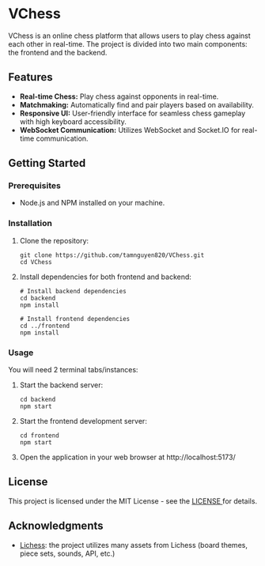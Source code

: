 # VChess

VChess is an online chess platform that allows users to play chess against each other in real-time. The project is divided into two main components: the frontend and the backend.

## Features

- **Real-time Chess:** Play chess against opponents in real-time.
- **Matchmaking:** Automatically find and pair players based on availability.
- **Responsive UI:** User-friendly interface for seamless chess gameplay with high keyboard accessibility.
- **WebSocket Communication:** Utilizes WebSocket and Socket.IO for real-time communication.

## Getting Started

### Prerequisites

- Node.js and NPM installed on your machine.

### Installation

1. Clone the repository:

   ```
   git clone https://github.com/tamnguyen820/VChess.git
   cd VChess
   ```

2. Install dependencies for both frontend and backend:
    ```
    # Install backend dependencies
    cd backend
    npm install

    # Install frontend dependencies
    cd ../frontend
    npm install
    ```

### Usage
You will need 2 terminal tabs/instances:
1. Start the backend server:
    ```
    cd backend
    npm start
    ```

2. Start the frontend development server:
    ```
    cd frontend
    npm start
    ```

3. Open the application in your web browser at http://localhost:5173/

## License
This project is licensed under the MIT License - see the [LICENSE ](./LICENSE) for details.

## Acknowledgments
- [Lichess](https://lichess.org/): the project utilizes many assets from Lichess (board themes, piece sets, sounds, API, etc.)
